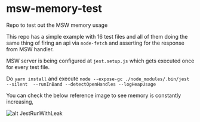 # msw-memory-test
Repo to test out the MSW memory usage

This repo has a simple example with 16 test files and all of them doing the same thing of firing an api via `node-fetch` and asserting for the response from MSW handler.

MSW server is being configured at `jest.setup.js` which gets executed once for every test file.

Do `yarn install` and execute `node --expose-gc ./node_modules/.bin/jest --silent  --runInBand --detectOpenHandles --logHeapUsage`

You can check the below reference image to see memory is constantly increasing,

![alt JestRunWithLeak](https://user-images.githubusercontent.com/6211920/116098408-ae20fe80-a6c8-11eb-8a4a-3a6d237c9e2d.png)

